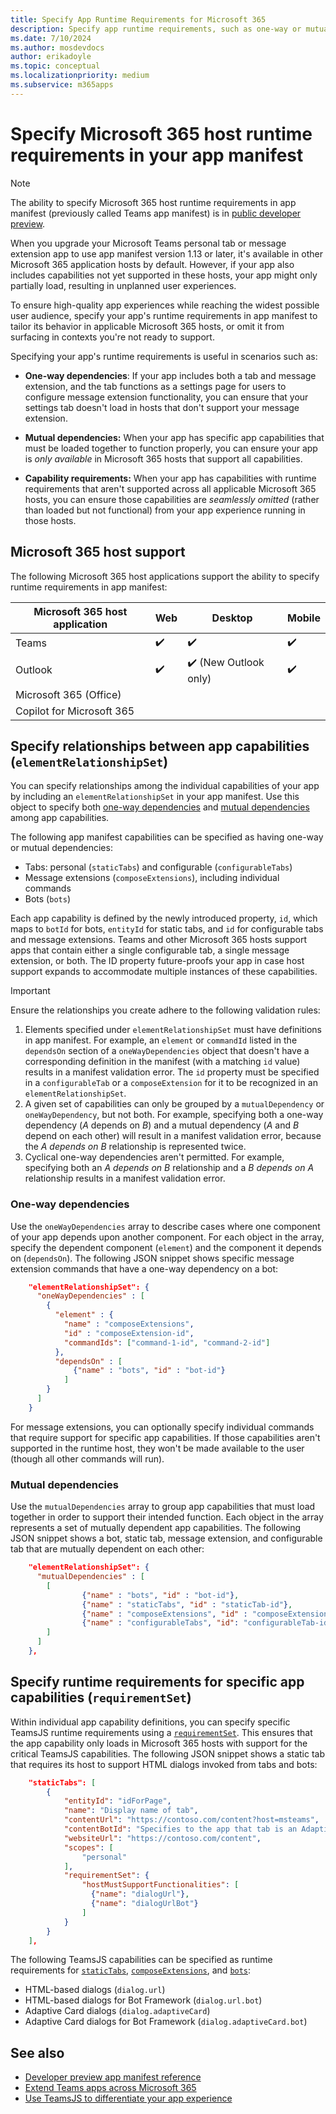 ```yaml
---
title: Specify App Runtime Requirements for Microsoft 365
description: Specify app runtime requirements, such as one-way or mutual dependencies and capabilities, to tailor user experience in different Microsoft 365 hosts.
ms.date: 7/10/2024
ms.author: mosdevdocs
author: erikadoyle
ms.topic: conceptual
ms.localizationpriority: medium
ms.subservice: m365apps
---
```

# Specify Microsoft 365 host runtime requirements in your app manifest

> [!NOTE]
>
> The ability to specify Microsoft 365 host runtime requirements in app manifest (previously called Teams app manifest) is in [public developer preview](../resources/schema/manifest-schema-dev-preview.md).

When you upgrade your Microsoft Teams personal tab or message extension app to use app manifest version 1.13 or later, it's available in other Microsoft 365 application hosts by default. However, if your app also includes capabilities not yet supported in these hosts, your app might only partially load, resulting in unplanned user experiences.

To ensure high-quality app experiences while reaching the widest possible user audience, specify your app's runtime requirements in app manifest to tailor its behavior in applicable Microsoft 365 hosts, or omit it from surfacing in contexts you're not ready to support.

Specifying your app's runtime requirements is useful in scenarios such as:

- **One-way dependencies**: If your app includes both a tab and message extension, and the tab functions as a settings page for users to configure message extension functionality, you can ensure that your settings tab doesn't load in hosts that don't support your message extension.

- **Mutual dependencies:** When your app has specific app capabilities that must be loaded together to function properly, you can ensure your app is *only available* in Microsoft 365 hosts that support all capabilities.  

- **Capability requirements:** When your app has capabilities with runtime requirements that aren't supported across all applicable Microsoft 365 hosts, you can ensure those capabilities are *seamlessly omitted* (rather than loaded but not functional) from your app experience running in those hosts.

## Microsoft 365 host support

The following Microsoft 365 host applications support the ability to specify runtime requirements in app manifest:

|Microsoft 365 host application| Web | Desktop | Mobile |
|---|---|---|---|
| Teams| ✔️| ✔️| ✔️|
| Outlook| ✔️| ✔️ (New Outlook only)| ✔️|
| Microsoft 365 (Office)| | | |
| Copilot for Microsoft 365 | | | |

## Specify relationships between app capabilities (`elementRelationshipSet`)

You can specify relationships among the individual capabilities of your app by including an `elementRelationshipSet` in your app manifest. Use this object to specify both [one-way dependencies](#one-way-dependencies) and [mutual dependencies](#mutual-dependencies) among app capabilities.

The following app manifest capabilities can be specified as having one-way or mutual dependencies:

- Tabs: personal (`staticTabs`) and configurable (`configurableTabs`)
- Message extensions (`composeExtensions`), including individual commands
- Bots (`bots`)

Each app capability is defined by the newly introduced property, `id`, which maps to `botId` for bots, `entityId` for static tabs, and `id` for configurable tabs and message extensions. Teams and other Microsoft 365 hosts support apps that contain either a single configurable tab, a single message extension, or both. The ID property future-proofs your app in case host support expands to accommodate multiple instances of these capabilities.

> [!IMPORTANT]
> Ensure the relationships you create adhere to the following validation rules:
>
> 1. Elements specified under `elementRelationshipSet` must have definitions in app manifest. For example, an `element` or `commandId` listed in the `dependsOn` section of a `oneWayDependencies` object that doesn't have a corresponding definition in the manifest (with a matching `id` value) results in a manifest validation error. The `id` property must be specified in a `configurableTab` or a `composeExtension` for it to be recognized in an `elementRelationshipSet`.
> 1. A given set of capabilities can only be grouped by a `mutualDependency` or `oneWayDependency`, but not both. For example, specifying both a one-way dependency (*A* depends on *B*) and a mutual dependency (*A* and *B* depend on each other) will result in a manifest validation error, because the *A depends on B* relationship is represented twice.
> 1. Cyclical one-way dependencies aren't permitted. For example, specifying both an *A depends on B* relationship and a *B depends on A* relationship results in a manifest validation error.

### One-way dependencies

Use the `oneWayDependencies` array to describe cases where one component of your app depends upon another component. For each object in the array, specify the dependent component (`element`) and the component it depends on (`dependsOn`). The following JSON snippet shows specific message extension commands that have a one-way dependency on a bot:

```json
    "elementRelationshipSet": {
      "oneWayDependencies" : [
        {
          "element" : {
            "name" : "composeExtensions",
            "id" : "composeExtension-id",
            "commandIds": ["command-1-id", "command-2-id"]
          },
          "dependsOn" : [
              {"name" : "bots", "id" : "bot-id"}
            ]
        }
      ]
    }
```

For message extensions, you can optionally specify individual commands that require support for specific app capabilities. If those capabilities aren't supported in the runtime host, they won't be made available to the user (though all other commands will run).

### Mutual dependencies

Use the `mutualDependencies` array to group app capabilities that must load together in order to support their intended function. Each object in the array represents a set of mutually dependent app capabilities. The following JSON snippet shows a bot, static tab, message extension, and configurable tab that are mutually dependent on each other:

```json
    "elementRelationshipSet": {
      "mutualDependencies" : [
        [
                {"name" : "bots", "id" : "bot-id"}, 
                {"name" : "staticTabs", "id" : "staticTab-id"},
                {"name" : "composeExtensions", "id" : "composeExtension-id"},
                {"name" : "configurableTabs", "id": "configurableTab-id"}
        ]
      ]
    },
```

## Specify runtime requirements for specific app capabilities (`requirementSet`)

Within individual app capability definitions, you can specify specific TeamsJS runtime requirements using a [`requirementSet`](../resources/schema/manifest-schema-dev-preview.md#statictabsrequirementset). This ensures that the app capability only loads in Microsoft 365 hosts with support for the critical TeamsJS capabilities. The following JSON snippet shows a static tab that requires its host to support HTML dialogs invoked from tabs and bots: 

```json
    "staticTabs": [
        {
            "entityId": "idForPage",
            "name": "Display name of tab",
            "contentUrl": "https://contoso.com/content?host=msteams",
            "contentBotId": "Specifies to the app that tab is an Adaptive Card Tab. You can either provide the contentBotId or contentUrl.",
            "websiteUrl": "https://contoso.com/content",
            "scopes": [
                "personal"
            ],
            "requirementSet": {
                "hostMustSupportFunctionalities": [
                  {"name": "dialogUrl"},
                  {"name": "dialogUrlBot"}
                ]
            }
        }
    ],
```

The following TeamsJS capabilities can be specified as runtime requirements for [`staticTabs`](../resources/schema/manifest-schema-dev-preview.md#statictabsrequirementset), [`composeExtensions`](../resources/schema/manifest-schema-dev-preview.md#composeextensionsrequirementset), and [`bots`](../resources/schema/manifest-schema-dev-preview.md#botsrequirementset):

- HTML-based dialogs (`dialog.url`)
- HTML-based dialogs for Bot Framework (`dialog.url.bot`)
- Adaptive Card dialogs (`dialog.adaptiveCard`)
- Adaptive Card dialogs for Bot Framework (`dialog.adaptiveCard.bot`)

## See also

- [Developer preview app manifest reference](../resources/schema/manifest-schema-dev-preview.md)
- [Extend Teams apps across Microsoft 365](overview.md)
- [Use TeamsJS to differentiate your app experience](../tabs/how-to/using-teams-client-library.md#differentiate-your-app-experience)